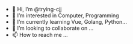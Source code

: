 - 👋 Hi, I’m @trying-cjj
- 👀 I’m interested in Computer, Programming
- 🌱 I’m currently learning Vue, Golang, Python...
- 💞️ I’m looking to collaborate on ...
- 📫 How to reach me ...

<!---
trying-cjj/trying-cjj is a ✨ special ✨ repository because its `README.md` (this file) appears on your GitHub profile.
You can click the Preview link to take a look at your changes.
--->

